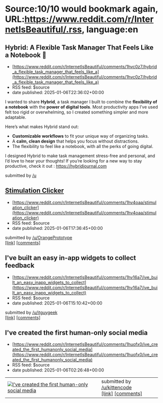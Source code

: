 # Source:10/10 would bookmark again, URL:https://www.reddit.com/r/InternetIsBeautiful/.rss, language:en

## Hybrid: A Flexible Task Manager That Feels Like a Notebook 🌿
 - [https://www.reddit.com/r/InternetIsBeautiful/comments/1hvc0z7/hybrid_a_flexible_task_manager_that_feels_like_a](https://www.reddit.com/r/InternetIsBeautiful/comments/1hvc0z7/hybrid_a_flexible_task_manager_that_feels_like_a)
 - RSS feed: $source
 - date published: 2025-01-06T22:36:02+00:00

<!-- SC_OFF --><div class="md"><p>I wanted to share <strong>Hybrid</strong>, a task manager I built to combine the <strong>flexibility of a notebook</strong> with the <strong>power of digital tools</strong>. Most productivity apps I’ve used felt too rigid or overwhelming, so I created something simpler and more adaptable.</p> <p>Here’s what makes Hybrid stand out:</p> <ul> <li><strong>Customizable workflows</strong> to fit your unique way of organizing tasks.</li> <li>A <strong>calm, clean design</strong> that helps you focus without distractions.</li> <li>The flexibility to feel like a notebook, with all the perks of going digital.</li> </ul> <p>I designed Hybrid to make task management stress-free and personal, and I’d love to hear your thoughts! If you’re looking for a new way to stay productive, check it out : <a href="https://hybridjournal.com">https://hybridjournal.com</a></p> </div><!-- SC_ON --> &#32; submitted by &#32; <a href="https://www.reddit.com/user/_Chocolate_866"> /u

## Stimulation Clicker
 - [https://www.reddit.com/r/InternetIsBeautiful/comments/1hv4oaa/stimulation_clicker](https://www.reddit.com/r/InternetIsBeautiful/comments/1hv4oaa/stimulation_clicker)
 - RSS feed: $source
 - date published: 2025-01-06T17:36:45+00:00

&#32; submitted by &#32; <a href="https://www.reddit.com/user/OrangePrototype"> /u/OrangePrototype </a> <br/> <span><a href="https://neal.fun/stimulation-clicker/">[link]</a></span> &#32; <span><a href="https://www.reddit.com/r/InternetIsBeautiful/comments/1hv4oaa/stimulation_clicker/">[comments]</a></span>

## I've built an easy in-app widgets to collect feedback
 - [https://www.reddit.com/r/InternetIsBeautiful/comments/1hv16a7/ive_built_an_easy_inapp_widgets_to_collect](https://www.reddit.com/r/InternetIsBeautiful/comments/1hv16a7/ive_built_an_easy_inapp_widgets_to_collect)
 - RSS feed: $source
 - date published: 2025-01-06T15:10:42+00:00

&#32; submitted by &#32; <a href="https://www.reddit.com/user/itguygeek"> /u/itguygeek </a> <br/> <span><a href="http://feedblox.app">[link]</a></span> &#32; <span><a href="https://www.reddit.com/r/InternetIsBeautiful/comments/1hv16a7/ive_built_an_easy_inapp_widgets_to_collect/">[comments]</a></span>

## I've created the first human-only social media
 - [https://www.reddit.com/r/InternetIsBeautiful/comments/1huofx0/ive_created_the_first_humanonly_social_media](https://www.reddit.com/r/InternetIsBeautiful/comments/1huofx0/ive_created_the_first_humanonly_social_media)
 - RSS feed: $source
 - date published: 2025-01-06T02:26:48+00:00

<table> <tr><td> <a href="https://www.reddit.com/r/InternetIsBeautiful/comments/1huofx0/ive_created_the_first_humanonly_social_media/"> <img src="https://external-preview.redd.it/f81Zd3EcRgz3hvvFV1EPBaPgXb7hPbczwbcgLJeX3Tk.jpg?width=640&amp;crop=smart&amp;auto=webp&amp;s=94e138a2047c8c228ae67feafe3a66c1272f9530" alt="I've created the first human-only social media" title="I've created the first human-only social media" /> </a> </td><td> &#32; submitted by &#32; <a href="https://www.reddit.com/user/kittencode"> /u/kittencode </a> <br/> <span><a href="https://forms.gle/LYzKjzRbERuWGZCr7">[link]</a></span> &#32; <span><a href="https://www.reddit.com/r/InternetIsBeautiful/comments/1huofx0/ive_created_the_first_humanonly_social_media/">[comments]</a></span> </td></tr></table>

